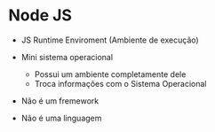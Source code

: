 # Node JS
- JS Runtime Enviroment (Ambiente de execução)
- Mini sistema operacional
    - Possui um ambiente completamente dele
    - Troca informações com o Sistema Operacional

- Não é um fremework
- Não é uma linguagem

